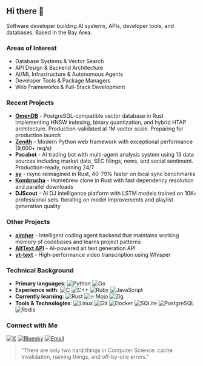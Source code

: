 ## Hi there 👋

Software developer building AI systems, APIs, developer tools, and databases. Based in the Bay Area.

### Areas of Interest

- Database Systems & Vector Search
- API Design & Backend Architecture
- AI/ML Infrastructure & Autonomous Agents
- Developer Tools & Package Managers
- Web Frameworks & Full-Stack Development

### Recent Projects

- **[OmenDB](https://github.com/omendb/omendb)** - PostgreSQL-compatible vector database in Rust implementing HNSW indexing, binary quantization, and hybrid HTAP architecture. Production-validated at 1M vector scale. Preparing for production launch
- **[Zenith](https://github.com/nijaru/zenith)** - Modern Python web framework with exceptional performance (9,600+ req/s)
- **Pacabot** - AI trading bot with multi-agent analysis system using 13 data sources including market data, SEC filings, news, and social sentiment. Production-ready, running 24/7
- **[sy](https://github.com/nijaru/sy)** - rsync reimagined in Rust, 40-79% faster on local sync benchmarks
- **[Kombrucha](https://github.com/nijaru/kombrucha)** - Homebrew clone in Rust with fast dependency resolution and parallel downloads
- **DJScout** - AI DJ intelligence platform with LSTM models trained on 10K+ professional sets. Iterating on model improvements and playlist generation quality

### Other Projects

- **[aircher](https://github.com/nijaru/aircher)** - Intelligent coding agent backend that maintains working memory of codebases and learns project patterns
- **[AltText API](https://alttextapi.com)** - AI-powered alt text generation API
- **[yt-text](https://github.com/nijaru/yt-text)** - High-performance video transcription using Whisper

### Technical Background

- **Primary languages**:
  ![Python](https://img.shields.io/badge/-Python-3776AB?logo=python&logoColor=FFD43B&style=flat)
  ![Go](https://img.shields.io/badge/-Go-00ADD8?logo=go&logoColor=white)
- **Experience with**:
  ![C](https://img.shields.io/badge/-C-A8B9CC?logo=c&logoColor=white)
  ![C++](https://img.shields.io/badge/-C++-00599C?logo=c%2B%2B&logoColor=white)
  ![Ruby](https://img.shields.io/badge/-Ruby-CC342D?logo=ruby&logoColor=white)
  ![JavaScript](https://img.shields.io/badge/-JavaScript-F7DF1E?logo=javascript&logoColor=black)
- **Currently learning**:
  ![Rust](https://img.shields.io/badge/-Rust-000000?logo=rust&logoColor=ffffff)
  ![🔥 Mojo](https://img.shields.io/badge/-%F0%9F%94%A5%20Mojo-black?style=flat)
  ![Zig](https://img.shields.io/badge/-Zig-000000?logo=zig&logoColor=white)
- **Tools & Technologies**:
  ![Linux](https://img.shields.io/badge/-Linux-FCC624?logo=linux&logoColor=black)
  ![Git](https://img.shields.io/badge/-Git-F05032?logo=git&logoColor=white)
  ![Docker](https://img.shields.io/badge/-Docker-2496ED?logo=docker&logoColor=white)
  ![SQLite](https://img.shields.io/badge/-SQLite-003B57?logo=sqlite&logoColor=white)
  ![PostgreSQL](https://img.shields.io/badge/-PostgreSQL-336791?logo=postgresql&logoColor=white)
  ![Redis](https://img.shields.io/badge/-Redis-DC382D?logo=redis&logoColor=white)

### Connect with Me

[![X](https://img.shields.io/badge/X-@nijaru0x-blue?logo=x)](https://x.com/nijaru0x)
[![Bluesky](https://img.shields.io/badge/Bluesky-nickjr.bsky.social-blue?logo=bluesky)](https://bsky.app/profile/nickjr.bsky.social)
[![Email](https://img.shields.io/badge/Email-Contact%20Me-c14438?logo=gmail&logoColor=white)](mailto:nijaru7@gmail.com)

> "There are only two hard things in Computer Science: cache invalidation, naming things, and off-by-one errors."
